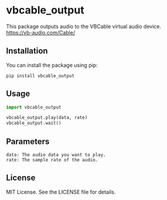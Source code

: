 # vbcable_output

This package outputs audio to the VBCable virtual audio device.   
https://vb-audio.com/Cable/

## Installation

You can install the package using pip:

```
pip install vbcable_output
```

## Usage
```python
import vbcable_output

vbcable_output.play(data, rate)
vbcable_output.wait()
```

## Parameters
    data: The audio data you want to play.
    rate: The sample rate of the audio.

## License
MIT License. See the LICENSE file for details.